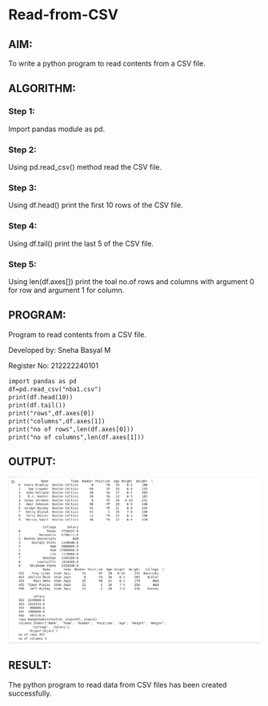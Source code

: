 # Read-from-CSV

## AIM:
To write a python program to read contents from a CSV file.

## ALGORITHM:

### Step 1:
Import pandas module as pd.

### Step 2:
Using pd.read_csv() method read the CSV file.

### Step 3:
Using df.head() print the first 10 rows of the CSV file.

### Step 4:
Using df.tail() print the last 5 of the CSV file.

### Step 5:
Using len(df.axes[]) print the toal no.of rows and columns with argument 0 for row and argument 1 for column.

## PROGRAM:

Program to read contents from a CSV file.

Developed by: Sneha Basyal M

Register No: 212222240101
```
import pandas as pd
df=pd.read_csv("nba1.csv")
print(df.head(10))
print(df.tail())
print("rows",df.axes[0])
print("columns",df.axes[1])
print("no of rows",len(df.axes[0]))
print("no of columns",len(df.axes[1]))

```

## OUTPUT:
![READ-FROM-CSV](output.png)

## RESULT:
The python program to read data from CSV files has been created successfully.